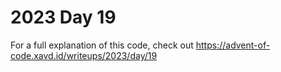 # 2023 Day 19

For a full explanation of this code, check out https://advent-of-code.xavd.id/writeups/2023/day/19